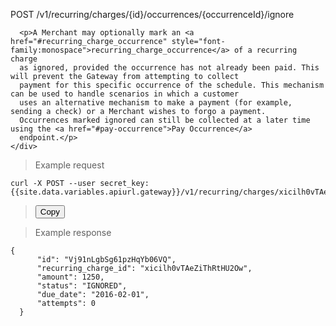 <div class="method-area">
  <div class="method-copy">
    <div class="method-copy-padding">
      <p><span class="api-operation">POST</span> <span class="code-green">/v1/recurring/charges/{id}/occurrences/{occurrenceId}/ignore</span></p>

      <p>A Merchant may optionally mark an <a href="#recurring_charge_occurrence" style="font-family:monospace">recurring_charge_occurrence</a> of a recurring charge
      as ignored, provided the occurrence has not already been paid. This will prevent the Gateway from attempting to collect
      payment for this specific occurrence of the schedule. This mechanism can be used to handle scenarios in which a customer
      uses an alternative mechanism to make a payment (for example, sending a check) or a Merchant wishes to forgo a payment.
      Occurrences marked ignored can still be collected at a later time using the <a href="#pay-occurrence">Pay Occurrence</a>
      endpoint.</p>
    </div>
  </div>

  <blockquote>Example request</blockquote>
  <pre id="ignore-occur"><code class="json">curl -X POST --user secret_key: {{site.data.variables.apiurl.gateway}}/v1/recurring/charges/xicilh0vTAeZiThRtHU2Ow/occurrences/Vj91nLgbSg61pzHqYb06VQ/ignore</code></pre>
  <blockquote><button id="btn" class="btn copy" data-clipboard-target="#ignore-occur" onclick="Materialize.toast('Copied!', 2000)">Copy</button></blockquote>

  <blockquote>Example response</blockquote>
  <pre><code>{
      "id": "Vj91nLgbSg61pzHqYb06VQ",
      "recurring_charge_id": "xicilh0vTAeZiThRtHU2Ow",
      "amount": 1250,
      "status": "IGNORED",
      "due_date": "2016-02-01",
      "attempts": 0
  }</code>
  </pre>
</div>
